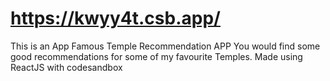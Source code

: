 # https://kwyy4t.csb.app/
This is an App Famous Temple Recommendation APP You would find some good recommendations for some of my favourite Temples. Made using ReactJS with codesandbox
